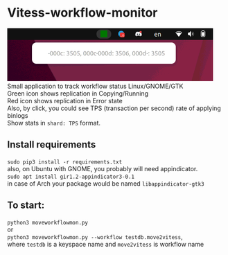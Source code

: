 # Vitess-workflow-monitor  
![demo.png](demo.png)
Small application to track workflow status Linux/GNOME/GTK  
Green icon shows replication in Copying/Running  
Red icon shows replication in Error state  
Also, by click, you could see TPS (transaction per second) rate of applying binlogs  
Show stats in `shard: TPS` format.  
## Install requirements
`sudo pip3 install -r requirements.txt`  
also, on Ubuntu with GNOME, you probably will need appindicator.  
`sudo apt install gir1.2-appindicator3-0.1`  
in case of Arch your package would be named `libappindicator-gtk3`
## To start:  
`python3 moveworkflowmon.py`  
or  
`python3 moveworkflowmon.py --workflow testdb.move2vitess`,  
where `testdb` is a keyspace name and `move2vitess` is workflow name
